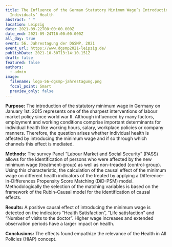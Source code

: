 ```yaml
---
title: The Influence of the German Statutory Minimum Wage’s Introduction on
  Individuals’ Health
abstract: " "
location: Leipzig
date: 2021-09-22T08:00:00.000Z
date_end: 2021-09-24T16:00:00.000Z
all_day: true
event: 56. Jahrestagung der DGSMP, 2021
event_url: https://www.dgsmp2021-leipzig.de/
publishDate: 2021-10-30T13:14:10.151Z
draft: false
featured: false
authors:
  - admin
image:
  filename: logo-56-dgsmp-jahrestagung.png
  focal_point: Smart
  preview_only: false
---
```

**Purpose:** The introduction of the statutory minimum wage in Germany on January 1st. 2015 represents one of the sharpest interventions of labour market policy since world war II. Although influenced by many factors, employment and working conditions comprise important determinants for individual health like working hours, salary, workplace policies or company manners. Therefore, the question arises whether individual health is affected by introducing the minimum wage and if so through which channels this effect is mediated.

**Methods:** The survey Panel “Labour Market and Social Security” (PASS) allows for the identification of persons who were affected by the new minimum wage (treatment-group) as well as non-treaded (control-group). Using this characteristic, the calculation of the causal effect of the minimum wage on different health indicators of the treated by applying a Difference-in-Differences Propensity Score Matching (DiD-PSM) model. Methodologically the selection of the matching variables is based on the framework of the Rubin-Causal model for the identification of causal effects.

**Results:** A positive causal effect of introducing the minimum wage is detected on the indicators “Health Satisfaction”, “Life satisfaction” and “Number of visits to the doctor”. Higher wage increases and extended observation periods have a larger impact on health.

**Conclusions:** The effects found empathize the relevance of the Health in All Policies (HiAP) concept.